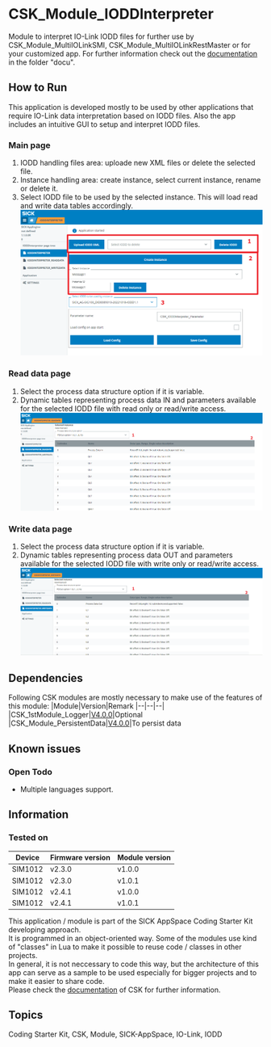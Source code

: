 # CSK_Module_IODDInterpreter

Module to interpret IO-Link IODD files for further use by CSK_Module_MultiIOLinkSMI, CSK_Module_MultiIOLinkRestMaster or for your customized app.
For further information check out the [documentation](https://raw.githack.com/SICKAppSpaceCodingStarterKit/CSK_Module_IODDInterpreter/main/docu/CSK_Module_IODDInterpreter.html) in the folder "docu".

## How to Run
This application is developed mostly to be used by other applications that require IO-Link data interpretation based on IODD files.
Also the app includes an intuitive GUI to setup and interpret IODD files.  

### Main page
1. IODD handling files area: uploade new XML files or delete the selected file.
2. Instance handling area: create instance, select current instance, rename or delete it.
3. Select IODD file to be used by the selected instance. This will load read and write data tables accordingly.
![plot](./docu/media/mainPage.png)

### Read data page
1. Select the process data structure option if it is variable.
2. Dynamic tables representing process data IN and parameters available for the selected IODD file with read only or read/write access.
![plot](./docu/media/readData.png)

### Write data page
1. Select the process data structure option if it is variable.
2. Dynamic tables representing process data OUT and parameters available for the selected IODD file with write only or read/write access.
![plot](./docu/media/writeData.png)

## Dependencies

Following CSK modules are mostly necessary to make use of the features of this module:
|Module|Version|Remark
|--|--|--|
|CSK_1stModule_Logger|[V4.0.0](https://github.com/SICKAppSpaceCodingStarterKit/CSK_1stModule_Logger/releases/tag/v4.0.0)|Optional
|CSK_Module_PersistentData|[V4.0.0](https://github.com/SICKAppSpaceCodingStarterKit/CSK_Module_PersistentData)|To persist data

## Known issues

### Open Todo
- Multiple languages support.

## Information

### Tested on
|Device|Firmware version|Module version|
|--|--|--|
|SIM1012|v2.3.0|v1.0.0|
|SIM1012|v2.3.0|v1.0.1|
|SIM1012|v2.4.1|v1.0.0|
|SIM1012|v2.4.1|v1.0.1|


This application / module is part of the SICK AppSpace Coding Starter Kit developing approach.  
It is programmed in an object-oriented way. Some of the modules use kind of "classes" in Lua to make it possible to reuse code / classes in other projects.  
In general, it is not neccessary to code this way, but the architecture of this app can serve as a sample to be used especially for bigger projects and to make it easier to share code.  
Please check the [documentation](https://github.com/SICKAppSpaceCodingStarterKit/.github/blob/main/docu/SICKAppSpaceCodingStarterKit_Documentation.md) of CSK for further information.  

## Topics

Coding Starter Kit, CSK, Module, SICK-AppSpace, IO-Link, IODD
